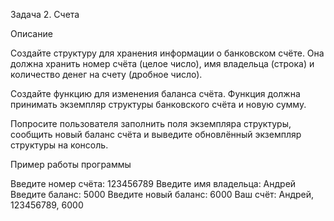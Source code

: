 Задача 2. Счета

Описание

Создайте структуру для хранения информации о банковском счёте. Она должна хранить номер счёта (целое число), имя владельца (строка) и количество денег на счету (дробное число).

Создайте функцию для изменения баланса счёта. Функция должна принимать экземпляр структуры банковского счёта и новую сумму.

Попросите пользователя заполнить поля экземпляра структуры, сообщить новый баланс счёта и выведите обновлённый экземпляр структуры на консоль.

Пример работы программы

Введите номер счёта: 123456789
Введите имя владельца: Андрей
Введите баланс: 5000
Введите новый баланс: 6000
Ваш счёт: Андрей, 123456789, 6000
